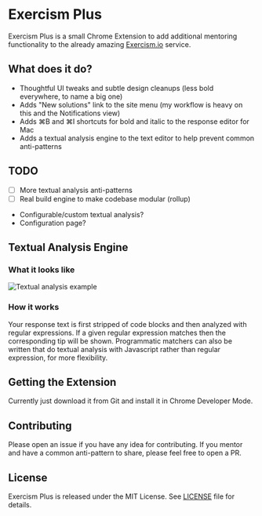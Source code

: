 # Exercism Plus

Exercism Plus is a small Chrome Extension to add additional mentoring functionality to the
already amazing [Exercism.io](https://exercism.io/) service.

## What does it do?

- Thoughtful UI tweaks and subtle design cleanups (less bold everywhere, to name a big one)
- Adds "New solutions" link to the site menu (my workflow is heavy on this and the Notifications view)
- Adds &#8984;B and &#8984;I shortcuts for bold and italic to the response editor for Mac
- Adds a textual analysis engine to the text editor to help prevent common anti-patterns

## TODO

- [ ] More textual analysis anti-patterns
- [ ] Real build engine to make codebase modular (rollup)
- Configurable/custom textual analysis?
- Configuration page?

## Textual Analysis Engine

### What it looks like

![Textual analysis example](https://raw.githubusercontent.com/yyyc514/exercism_plus/master/sample/snap.png)

### How it works

Your response text is first stripped of code blocks and then analyzed with regular
expressions. If a given regular expression matches then the corresponding tip
will be shown. Programmatic matchers can also be written that do textual analysis with
Javascript rather than regular expression, for more flexibility.

## Getting the Extension

Currently just download it from Git and install it in Chrome Developer Mode.

## Contributing

Please open an issue if you have any idea for contributing.  If you mentor and have a common
anti-pattern to share, please feel free to open a PR.

## License

Exercism Plus is released under the MIT License. See [LICENSE](https://github.com/yyyc514/exercism_plus/blob/master/LICENSE) file for details.
